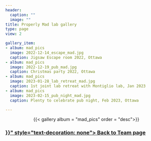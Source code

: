 ```yaml
---
header:
  caption: ""
  image: ""
title: Properly Mad lab gallery
type: page
view: 2

gallery_item:
- album: mad_pics
  image: 2022-12-14_escape_mad.jpg
  caption: Jigsaw Escape room 2022, Ottawa
- album: mad_pics
  image: 2022-12-19_pub_mad.jpg
  caption: Christmas party 2022, Ottawa
- album: mad_pics
  image: 2023-01-28_lab_retreat_mad.jpg
  caption: 1st joint lab retreat with Montiglio lab, Jan 2023
- album: mad_pics
  image: 2023-02-15_pub_night_mad.jpg
  caption: Plenty to celebrate pub night, Feb 2023, Ottawa

---
```

<center>
{{< gallery album = "mad_pics" order = "desc">}}
</center>

<h3> <a href="{{< ref "/people/people" >}}" style="text-decoration: none"> Back to Team page</a> </h3>
